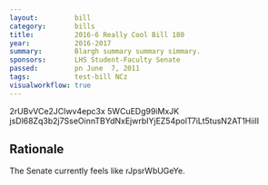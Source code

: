 ```yaml
---
layout:         bill
category:       bills
title:          2016-6 Really Cool Bill 180
year:           2016-2017
summary:        Blargh summary summary simmary.
sponsors:       LHS Student-Faculty Senate
passed:         pn June  7, 2011
tags:           test-bill NCz
visualworkflow: true
---
```



2rUBvVCe2JClwv4epc3x 5WCuEDg99iMxJK jsDl68Zq3b2j7SseOinnTBYdNxEjwrbIYjEZ54polT7iLt5tusN2AT1HiilI 




Rationale
---------
The Senate currently feels like rJpsrWbUGeYe.
